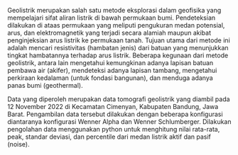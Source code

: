 <p>
    Geolistrik merupakan salah satu metode eksplorasi dalam geofisika yang mempelajari sifat aliran listrik di bawah permukaan bumi. Pendeteksian dilakukan di ataas permukaan yang meliputi pengukuran medan potensial, arus, dan elektromagnetik yang terjadi secara alamiah maupun akibat penginjeksian arus  listrik ke permukaan tanah. Tujuan utama dari metode ini adalah mencari resistivitas (hambatan jenis) dari batuan yang menunjukkan tingkat hambatannya terhadap arus listrik. Beberapa kegunaan dari metode geolistrik, antara lain mengetahui kemungkinan adanya lapisan batuan pembawa air (akifer), mendeteksi adanya lapisan tambang, mengetahui perkiraan kedalaman (untuk fondasi bangunan), dan menduga adanya panas bumi (geothermal).
</p>
<p> 
    Data yang diperoleh merupakan data tomografi geolistrik yang diambil pada 12 November 2022 di Kecamatan Cimenyan, Kabupaten Bandung, Jawa Barat. Pengambilan data tersebut dilakukan dengan beberapa konfigurasi diantaranya konfigurasi Wenner Alpha dan Wenner Schlumberger. Dilakukan pengolahan data menggunakan python untuk menghitung nilai rata-rata, peak, standar deviasi, dan percentile dari medan listrik aktif dan pasif (noise).
</p> 
